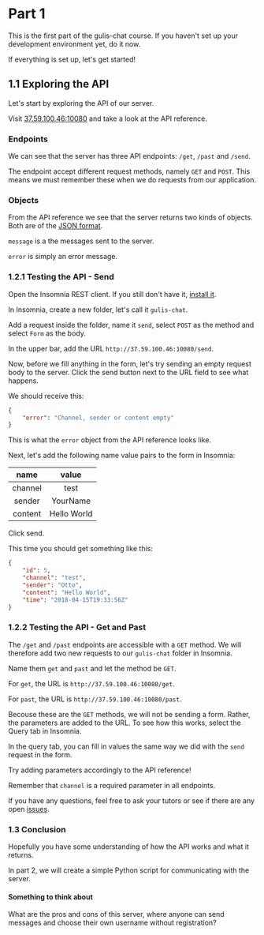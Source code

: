 # Part 1

This is the first part of the gulis-chat course. If you haven't set up your development environment yet, do it now.

If everything is set up, let's get started!

## 1.1 Exploring the API

Let's start by exploring the API of our server.

Visit [37.59.100.46:10080](http://37.59.100.46:10080) and take a look at the API reference.

### Endpoints

We can see that the server has three API endpoints: `/get`, `/past` and `/send`.

The endpoint accept different request methods, namely `GET` and `POST`. 
This means we must remember these when we do requests from our application.

### Objects

From the API reference we see that the server returns two kinds of objects.
Both are of the [JSON format](http://json.org).

`message` is a the messages sent to the server.

`error` is simply an error message.

### 1.2.1 Testing the API - Send

Open the Insomnia REST client. If you still don't have it, [install it](https://insomnia.rest).

In Insomnia, create a new folder, let's call it `gulis-chat`.

Add a request inside the folder, name it `send`, select `POST` as the method and select `Form` as the body.

In the upper bar, add the URL `http://37.59.100.46:10080/send`.

Now, before we fill anything in the form, let's try sending an empty request body to the server.
Click the send button next to the URL field to see what happens.

We should receive this:

```json
{
	"error": "Channel, sender or content empty"
}
```

This is what the `error` object from the API reference looks like.

Next, let's add the following name value pairs to the form in Insomnia:

| name      | value         |
| :-------: | :-----------: |
| channel   | test          |
| sender    | YourName      |
| content   | Hello World   |

Click send.

This time you should get something like this:

````json
{
	"id": 5,
	"channel": "test",
	"sender": "Otto",
	"content": "Hello World",
	"time": "2018-04-15T19:33:56Z"
}
````

### 1.2.2 Testing the API - Get and Past

The `/get` and `/past` endpoints are accessible with a `GET` method.
We will therefore add two new requests to our `gulis-chat` folder in Insomnia.

Name them `get` and `past` and let the method be `GET`.

For `get`, the URL is `http://37.59.100.46:10080/get`.

For `past`, the URL is `http://37.59.100.46:10080/past`.

Becouse these are the `GET` methods, we will not be sending a form. Rather, the parameters are added to the URL.
To see how this works, select the Query tab in Insomnia. 

In the query tab, you can fill in values the same way we did with the `send` request in the form.

Try adding parameters accordingly to the API reference!

Remember that `channel` is a required parameter in all endpoints.

If you have any questions, feel free to ask your tutors or see if there are any open [issues](https://github.com/Datateknologerna-vid-Abo-Akademi/gulis-chat/issues).

### 1.3 Conclusion

Hopefully you have some understanding of how the API works and what it returns.

In part 2, we will create a simple Python script for communicating with the server.

#### Something to think about

What are the pros and cons of this server, where anyone can send messages and choose their own username without registration?